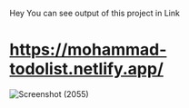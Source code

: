 Hey You can see output of this project in Link <br>
# https://mohammad-todolist.netlify.app/

![Screenshot (2055)](https://user-images.githubusercontent.com/48680310/161348104-1f11da4e-3077-4508-bd5a-0ec9fa7ddcee.png)
